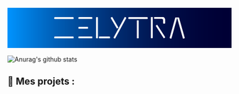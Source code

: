![test](https://github.com/zelytra/zelytra/blob/main/pictures/banner.png)


![Anurag's github stats](https://github-readme-stats.vercel.app/api?username=zelytra)

## 📂 Mes projets :
